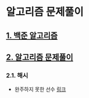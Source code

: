 # 알고리즘 문제풀이

## [1. 백준 알고리즘](./백준알고리즘)

## [2. 알고리즘 문제풀이](./programmers)

### 2.1. 해시

- 완주하지 못한 선수 [링크](https://programmers.co.kr/learn/courses/30/lessons/42576)

